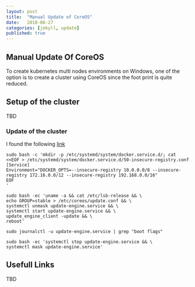 ```yaml
---
layout: post
title:  "Manual Update of CoreOS"
date:   2018-06-27
categories: [jekyll, update]
published: true
---
```

## Manual Update Of CoreOS

To create kubernetes multi nodes environments on Windows, one of the option
is to create a cluster using CoreOS since the foot print is quite reduced.

## Setup of the cluster

TBD

### Update of the cluster

I found the following [link](https://gist.github.com/ianblenke/4256e61a812327416dd9)


~~~
sudo bash -c 'mkdir -p /etc/systemd/system/docker.service.d/; cat <<EOF > /etc/systemd/system/docker.service.d/50-insecure-registry.conf
[Service]
Environment="DOCKER_OPTS=--insecure-registry 10.0.0.0/8 --insecure-registry 172.16.0.0/12 --insecure-registry 192.168.0.0/16"
EOF
'
~~~

~~~
sudo bash -ec 'uname -a && cat /etc/lsb-release && \
echo GROUP=stable > /etc/coreos/update.conf && \
systemctl unmask update-engine.service && \
systemctl start update-engine.service && \
update_engine_client -update && \
reboot'
~~~

~~~
sudo journalctl -u update-engine.service | grep "boot flags"
~~~

~~~
sudo bash -ec 'systemctl stop update-engine.service && \
systemctl mask update-engine.service'
~~~

## Usefull Links

TBD


